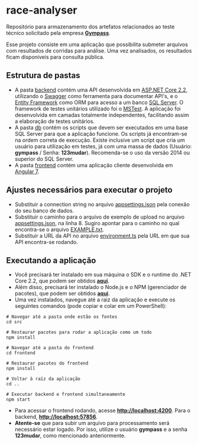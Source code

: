 # race-analyser
Repositório para armazenamento dos artefatos relacionados ao teste técnico solicitado pela empresa [**Gympass**](https://www.gympass.com).

Esse projeto consiste em uma aplicação que possibilita submeter arquivos com resultados de corridas para análise. Uma vez analisados, os resultados ficam disponíveis para consulta pública.

## Estrutura de pastas
- A pasta [backend](./src/backend) contém uma API desenvolvida em [ASP.NET Core 2.2](https://docs.microsoft.com/pt-br/aspnet/core/?view=aspnetcore-2.2), utilizando o [Swagger](https://swagger.io/) como ferramenta para documentar API's, e o [Entity Framework](https://docs.microsoft.com/pt-br/ef/core/) como ORM para acesso a um banco [SQL Server](https://docs.microsoft.com/pt-br/sql/sql-server/sql-server-technical-documentation?view=sql-server-2017). O framework de testes unitários utilizado foi o [MSTest](https://docs.microsoft.com/pt-br/dotnet/core/testing/unit-testing-with-mstest). A aplicação foi desenvolvida em camadas totalmente independentes, facilitando assim a elaboração de testes unitários.
- A pasta [db](./src/database) contém os scripts que devem ser executados em uma base SQL Server para que a aplicação funcione. Os scripts já encontram-se na ordem correta de execução. Existe inclusive um script que cria um usuário para utilização em testes, já com uma massa de dados (Usuário: **gympass** / Senha: **123mudar**). Recomenda-se o uso da versão 2014 ou superior do SQL Server.
- A pasta [frontend](./src/frontend) contém uma aplicação cliente desenvolvida em [Angular 7](https://angular.io/).

## Ajustes necessários para executar o projeto
- Substituir a connection string no arquivo [appsettings.json](./src/backend/Yagohf.Gympass.RaceAnalyser.Api/appsettings.json) pela conexão do seu banco de dados.
- Substituir o caminho para o arquivo de exemplo de upload no arquivo [appsettings.json](./src/backend/Yagohf.Gympass.RaceAnalyser.Api/appsettings.json), na linha 8. Sugiro apontar para o caminho no qual encontra-se o arquivo [EXAMPLE.txt](./src/simulations/EXAMPLE.txt).
- Substituir a URL da API no arquivo [environment.ts](./src/frontend/src/environments/environment.ts) pela URL em que sua API encontra-se rodando.

## Executando a aplicação
- Você precisará ter instalado em sua máquina o SDK e o runtime do .NET Core 2.2, que podem ser obtidos [**aqui**](https://dotnet.microsoft.com/download/dotnet-core/2.2).
- Além disso, precisará ter instalado o Node.js e o NPM (gerenciador de pacotes), que podem ser obtidos [**aqui**](https://nodejs.org/en/).
- Uma vez instalados, navegue até a raiz da aplicação e execute os seguintes comandos (pode copiar e colar em um PowerShell):

```
# Navegar até a pasta onde estão os fontes
cd src

# Restaurar pacotes para rodar a aplicação como um todo
npm install

# Navegar até a pasta do frontend
cd frontend

# Restaurar pacotes do frontend
npm install

# Voltar à raíz da aplicação
cd ..

# Executar backend e frontend simultaneamente
npm start
```
- Para acessar o frontend rodando, acesse [**http://localhost:4200**](http://localhost:4200). Para o backend, [**http://localhost:57856**](http://localhost:57856).
- **Atente-se** que para subir um arquivo para processamento será necessário estar logado. Por isso, utilize o usuário **gympass** e a senha **123mudar**, como mencionado anteriormente. 
